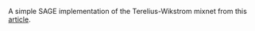 A simple SAGE implementation of the Terelius-Wikstrom mixnet from this [article](https://www.ifca.ai/fc17/voting/papers/voting17_HLKD17.pdf).


